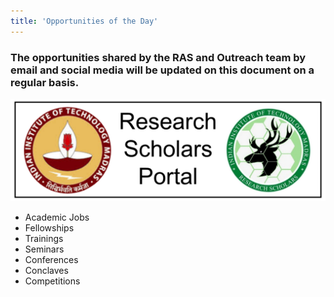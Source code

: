 ```yaml
---
title: 'Opportunities of the Day'
---
```


### The opportunities shared by the RAS and Outreach team by email and social media will be updated on this document on a regular basis.
![research logo](https://github.com/IIT-Madras-Research-Affairs/ootd/blob/028124a887d82d9def699b0cf7e6299c7f68f265/assets/research_iitm.png "Research IITM Logo")


- Academic Jobs
- Fellowships
- Trainings
- Seminars
- Conferences
- Conclaves
- Competitions
